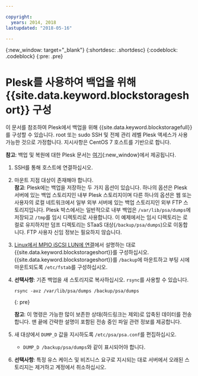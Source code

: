 ```yaml
---

copyright:
  years: 2014, 2018
lastupdated: "2018-05-16"

---
```

{:new_window: target="_blank"}
{:shortdesc: .shortdesc}
{:codeblock: .codeblock}
{:pre: .pre}
 
# Plesk를 사용하여 백업을 위해 {{site.data.keyword.blockstorageshort}} 구성

이 문서를 참조하여 Plesk에서 백업을 위해 {{site.data.keyword.blockstoragefull}}를 구성할 수 있습니다. root 또는 sudo SSH 및 전체 관리 레벨 Plesk 액세스가 사용 가능한 것으로 가정합니다. 지시사항은 CentOS 7 호스트를 기반으로 합니다.

**참고**: 백업 및 복원에 대한 Plesk 문서는 [여기](https://docs.plesk.com/en-US/12.5/administrator-guide/backing-up-and-restoration.59256/){:new_window}에서 제공됩니다.

1. SSH를 통해 호스트에 연결하십시오.

2. 마운트 지점 대상이 존재해야 합니다. <br />
   **참고**: Plesk에는 백업을 저장하는 두 가지 옵션이 있습니다. 하나의 옵션은 Plesk 서버에 있는 백업 스토리지인 내부 Plesk 스토리지이며 다른 하나의 옵션은 웹 또는 사용자의 로컬 네트워크에서 일부 외부 서버에 있는 백업 스토리지인 외부 FTP 스토리지입니다. Plesk 박스에서는 일반적으로 내부 백업은 `/var/lib/psa/dumps`에 저장되고 `/tmp`를 임시 디렉토리로 사용합니다. 이 예제에서는 임시 디렉토리는 로컬로 유지하지만 덤프 디렉토리는 STaaS 대상(`/backup/psa/dumps`)으로 이동합니다. FTP 사용자 신임 정보는 필요하지 않습니다.
   
3. [Linux에서 MPIO iSCSI LUN에 연결](accessing_block_storage_linux.html)에서 설명하는 대로 {{site.data.keyword.blockstorageshort}}를 구성하십시오. {{site.data.keyword.blockstorageshort}}를 `/backup`에 마운트하고 부팅 시에 마운트되도록 `/etc/fstab`를 구성하십시오.

4. **선택사항**: 기존 백업을 새 스토리지로 복사하십시오. `rsync`를 사용할 수 있습니다.
   ```
   rsync -avz /var/lib/psa/dumps /backup/psa/dumps
   ```
   {: pre}
    
    **참고**: 이 명령은 가능한 많이 보존한 상태(하드링크는 제외)로 압축된 데이터를 전송합니다. 맨 끝에 간략한 설명이 포함된 전송 중인 파일 관련 정보를 제공합니다.
    
5. 새 대상에서 `DUMP_D` 값을 지시하도록 `/etc/psa/psa.conf`를 편집하십시오. 
    - `DUMP_D /backup/psa/dumps`와 같이 표시되어야 합니다. 

6. **선택사항**: 특정 유스 케이스 및 비즈니스 요구로 지시되는 대로 서버에서 오래된 스토리지는 제거하고 계정에서 취소하십시오.


